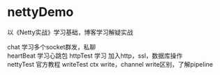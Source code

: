 # nettyDemo

以《Netty实战》学习基础，博客学习解疑实战 

chat	     学习多个socket群发，私聊     
heartBeat	 学习心跳包
httpTest	 学习 加入http，ssl，数据库操作   
nettyTest	 官方教程
writeTest	 ctx write，channel write区别，了解pipeline
